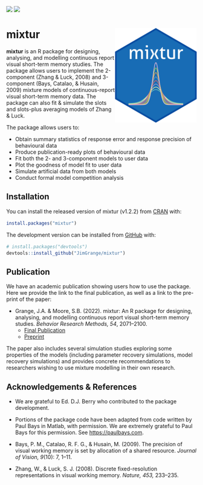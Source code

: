 
<!-- README.md is generated from README.Rmd. Please edit that file -->

[![](http://www.r-pkg.org/badges/version/mixtur)](https://CRAN.R-project.org/package=mixtur)
[![](http://cranlogs.r-pkg.org/badges/grand-total/mixtur)](https://CRAN.R-project.org/package=mixtur)

# mixtur <a ><img src='images/logo/mixtur_logo.png' align="right" height="250" /></a>

**mixtur** is an R package for designing, analysing, and modelling
continuous report visual short-term memory studies. The package allows
users to implement the 2-component (Zhang & Luck, 2008) and 3-component
(Bays, Catalao, & Husain, 2009) mixture models of continuous-report
visual short-term memory data. The package can also fit & simulate the
slots and slots-plus averaging models of Zhang & Luck.

The package allows users to:

- Obtain summary statistics of response error and response precision of
  behavioural data
- Produce publication-ready plots of behavioural data
- Fit both the 2- and 3-component models to user data
- Plot the goodness of model fit to user data
- Simulate artificial data from both models
- Conduct formal model competition analysis

## Installation

You can install the released version of mixtur (v1.2.2) from
[CRAN](https://CRAN.R-project.org/package=mixtur) with:

``` r
install.packages("mixtur")
```

The development version can be installed from
[GitHub](https://github.com/) with:

``` r
# install.packages("devtools")
devtools::install_github("JimGrange/mixtur")
```

## Publication

We have an academic publication showing users how to use the package.
Here we provide the link to the final publication, as well as a link to
the pre-print of the paper:

- Grange, J.A. & Moore, S.B. (2022). mixtur: An R package for designing,
  analysing, and modelling continuous report visual short-term memory
  studies. *Behavior Research Methods, 54*, 2071–2100.
  - [Final
    Publication](https://link.springer.com/article/10.3758/s13428-021-01688-1)  
  - [Preprint](https://osf.io/preprints/psyarxiv/n6gqx/)

The paper also includes several simulation studies exploring some
properties of the models (including parameter recovery simulations,
model recovery simulations) and provides concrete recommendations to
researchers wishing to use mixture modelling in their own research.

## Acknowledgements & References

- We are grateful to Ed. D.J. Berry who contributed to the package
  development.

- Portions of the package code have been adapted from code written by
  Paul Bays in Matlab, with permission. We are extremely grateful to
  Paul Bays for this permission. See <https://paulbays.com>.

- Bays, P. M., Catalao, R. F. G., & Husain, M. (2009). The precision of
  visual working memory is set by allocation of a shared resource.
  *Journal of Vision, 9*(10): 7, 1–11.

- Zhang, W., & Luck, S. J. (2008). Discrete fixed-resolution
  representations in visual working memory. *Nature, 453,* 233–235.
